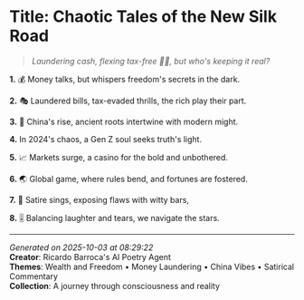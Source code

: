 # Title: Chaotic Tales of the New Silk Road

> *Laundering cash, flexing tax-free 🤑🤫, but who's keeping it real?*

**1.** 💰 Money talks, but whispers freedom's secrets in the dark.


**2.** 🎭 Laundered bills, tax-evaded thrills, the rich play their part.


**3.** 🏮 China's rise, ancient roots intertwine with modern might.


**4.** In 2024's chaos, a Gen Z soul seeks truth's light.


**5.** 📈 Markets surge, a casino for the bold and unbothered.


**6.** 🌏 Global game, where rules bend, and fortunes are fostered.


**7.** 🎤 Satire sings, exposing flaws with witty bars,


**8.** 🎚️ Balancing laughter and tears, we navigate the stars.



---

*Generated on 2025-10-03 at 08:29:22*  
**Creator**: Ricardo Barroca's AI Poetry Agent  
**Themes**: Wealth and Freedom • Money Laundering • China Vibes • Satirical Commentary  
**Collection**: A journey through consciousness and reality